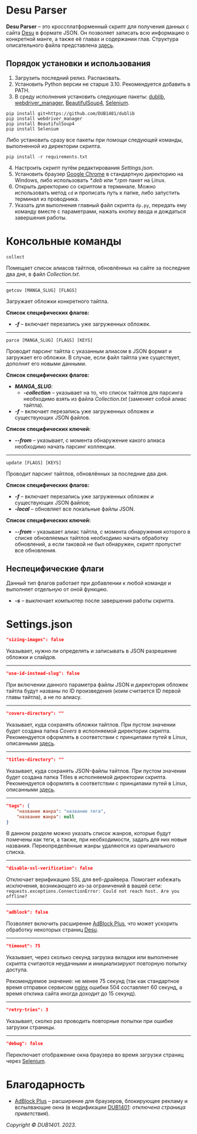 # Desu Parser
**Desu Parser** – это кроссплатформенный скрипт для получения данных с сайта [Desu](https://desu.me/) в формате JSON. Он позволяет записать всю информацию о конкретной манге, а также её главах и содержании глав. Структура описательного файла представлена [здесь](Examples/DMP-V1.md).

## Порядок установки и использования
1. Загрузить последний релиз. Распаковать.
2. Установить Python версии не старше 3.10. Рекомендуется добавить в PATH.
3. В среду исполнения установить следующие пакеты: [dublib](https://github.com/DUB1401/dublib), [webdriver_manager](https://github.com/SergeyPirogov/webdriver_manager), [BeautifulSoup4](https://launchpad.net/beautifulsoup), [Selenium](https://github.com/SeleniumHQ/selenium).
```
pip install git+https://github.com/DUB1401/dublib
pip install webdriver_manager
pip install BeautifulSoup4
pip install Selenium
```
Либо установить сразу все пакеты при помощи следующей команды, выполненной из директории скрипта.
```
pip install -r requirements.txt
```
4. Настроить скрипт путём редактирования _Settings.json_.
5. Установить браузер [Google Chrome](https://www.google.com.iq/chrome/) в стандартную директорию на Windows, либо использовать _*.deb_ или _*.rpm_ пакет на Linux.
6. Открыть директорию со скриптом в терминале. Можно использовать метод `cd` и прописать путь к папке, либо запустить терминал из проводника.
7. Указать для выполнения главный файл скрипта `dp.py`, передать ему команду вместе с параметрами, нажать кнопку ввода и дождаться завершения работы.

# Консольные команды
```
collect
```
Помещает список алиасов тайтлов, обновлённых на сайте за последние два дня, в файл _Collection.txt_.
___
```
getcov [MANGA_SLUG] [FLAGS]
```
Загружает обложки конкретного тайтла.

**Список специфических флагов:**
* _**-f**_ – включает перезапись уже загруженных обложек.
___
```
parce [MANGA_SLUG] [FLAGS] [KEYS]
```
Проводит парсинг тайтла с указанным алиасом в JSON формат и загружает его обложки. В случае, если файл тайтла уже существует, дополнит его новыми данными. 

**Список специфических флагов:**
* _**MANGA\_SLUG**_:
	* _**-collection**_ – указывает на то, что список тайтлов для парсинга необходимо взять из файла _Collection.txt_ (заменяет собой алиас тайтла).
* _**-f**_ – включает перезапись уже загруженных обложек и существующих JSON файлов.

**Список специфических ключей:**
* _**--from**_ – указывает, с момента обнаружение какого алиаса необходимо начать парсинг коллекции.
___
```
update [FLAGS] [KEYS]
```
Проводит парсинг тайтлов, обновлённых за последние два дня.

**Список специфических флагов:**
* _**-f**_ – включает перезапись уже загруженных обложек и существующих JSON файлов;
* _**-local**_ – обновляет все локальные файлы JSON.

**Список специфических ключей:**
* _**--from**_ – указывает алиас тайтла, с момента обнаружения которого в списке обновляемых тайтлов необходимо начать обработку обновлений, а eсли таковой не был обнаружен, скрипт пропустит все обновления.

## Неспецифические флаги
Данный тип флагов работает при добавлении к любой команде и выполняет отдельную от оной функцию.
* _**-s**_ – выключает компьютер после завершения работы скрипта.

# Settings.json
```JSON
"sizing-images": false
```
Указывает, нужно ли определять и записывать в JSON разрешение обложки и слайдов.
___
```JSON
"use-id-instead-slug": false
```
При включении данного параметра файлы JSON и директория обложек тайтла будут названы по ID произведения (коим считается ID первой главы тайтла), а не по алиасу.
___
```JSON
"covers-directory": ""
```
Указывает, куда сохранять обложки тайтлов. При пустом значении будет создана папка _Covers_ в исполняемой директории скрипта. Рекомендуется оформлять в соответствии с принципами путей в Linux, описанными [здесь](http://cs.mipt.ru/advanced_python/lessons/lab02.html#cd).
___
```JSON
"titles-directory": ""
```
Указывает, куда сохранять JSON-файлы тайтлов. При пустом значении будет создана папка Titles в исполняемой директории скрипта. Рекомендуется оформлять в соответствии с принципами путей в Linux, описанными [здесь](http://cs.mipt.ru/advanced_python/lessons/lab02.html#cd).
___
```JSON
"tags": {
	"название жанра": "название тега",
	"название жанра": null
}
```
В данном разделе можно указать список жанров, которые будут помечены как теги, а также, при необходимости, задать для них новые названия. Переопределённые жанры удаляются из оригинального списка.
___
```JSON
"disable-ssl-verification": false
```
Отключает верификацию SSL для веб-драйвера. Помогает избежать исключения, возникающего из-за ограничений в вашей сети: `requests.exceptions.ConnectionError: Could not reach host. Are you offline?`
___
```JSON
"adblock": false
```
Позволяет включить расширение [AdBlock Plus](https://gitlab.com/eyeo/adblockplus/abc/webext-ad-filtering-solution), что может ускорить обработку некоторых страниц [Desu](https://desu.me/).
___
```JSON
"timeout": 75
```
Указывает, через сколько секунд загрузка вкладки или выполнение скрипта считаются неудачными и инициализируют повторную попытку доступа.

Рекомендуемое значение: не менее 75 секунд (так как стандартное время отправки сервисом [nginx](https://nginx.org) ошибки 504 составляет 60 секунд, а время отклика сайта иногда доходит до 15 секунд).
___
```JSON
"retry-tries": 3
```
Указывает, сколко раз проводить повторные попытки при ошибке загрузки страницы.
___
```JSON
"debug": false
```
Переключает отображение окна браузера во время загрузки страниц через [Selenium](https://github.com/SeleniumHQ/selenium).

# Благодарность
* [AdBlock Plus](https://gitlab.com/eyeo/adblockplus/abc/webext-ad-filtering-solution) – расширение для браузеров, блокирующее рекламу и вспылвающие окна (в модификации [DUB1401](https://github.com/DUB1401): _отключена страница приветствия_).

_Copyright © DUB1401. 2023._
